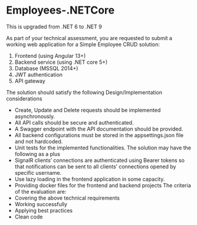 # Employees-.NETCore

This is upgraded from .NET 6 to .NET 9

As part of your technical assessment, you are requested to submit a working web application for a
Simple Employee CRUD solution:
1. Frontend (using Angular 13+)
2. Backend service (using .NET core 5+)
3. Database (MSSQL 2014+)
4. JWT authentication
5. API gateway


The solution should satisfy the following Design/Implementation considerations
- Create, Update and Delete requests should be implemented asynchronously.
- All API calls should be secure and authenticated.
- A Swagger endpoint with the API documentation should be provided.
- All backend configurations must be stored in the appsettings.json file and not hardcoded.
- Unit tests for the implemented functionalities.
The solution may have the following as a plus
- SignalR clients’ connections are authenticated using Bearer tokens so that notifications can be
sent to all clients’ connections opened by specific username.
- Use lazy loading in the frontend application in some capacity.
- Providing docker files for the frontend and backend projects
The criteria of the evaluation are:
- Covering the above technical requirements
- Working successfully
- Applying best practices
- Clean code
